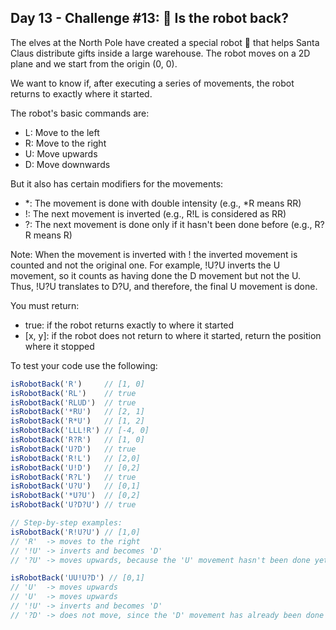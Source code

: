 ## Day 13 - Challenge #13: 🤖 Is the robot back?

The elves at the North Pole have created a special robot 🤖 that helps Santa Claus distribute gifts inside a large warehouse. The robot moves on a 2D plane and we start from the origin (0, 0).

We want to know if, after executing a series of movements, the robot returns to exactly where it started.

The robot's basic commands are:

* L: Move to the left
* R: Move to the right
* U: Move upwards
* D: Move downwards

But it also has certain modifiers for the movements:

* *: The movement is done with double intensity (e.g., *R means RR)
* !: The next movement is inverted (e.g., R!L is considered as RR)
* ?: The next movement is done only if it hasn't been done before (e.g., R?R means R)

Note: When the movement is inverted with ! the inverted movement is counted and not the original one. For example, !U?U inverts the U movement, so it counts as having done the D movement but not the U. Thus, !U?U translates to D?U, and therefore, the final U movement is done.

You must return:

* true: if the robot returns exactly to where it started
* [x, y]: if the robot does not return to where it started, return the position where it stopped

To test your code use the following:

```ts
isRobotBack('R')     // [1, 0]
isRobotBack('RL')    // true
isRobotBack('RLUD')  // true
isRobotBack('*RU')   // [2, 1]
isRobotBack('R*U')   // [1, 2]
isRobotBack('LLL!R') // [-4, 0]
isRobotBack('R?R')   // [1, 0]
isRobotBack('U?D')   // true
isRobotBack('R!L')   // [2,0]
isRobotBack('U!D')   // [0,2]
isRobotBack('R?L')   // true
isRobotBack('U?U')   // [0,1]
isRobotBack('*U?U')  // [0,2]
isRobotBack('U?D?U') // true

// Step-by-step examples:
isRobotBack('R!U?U') // [1,0]
// 'R'  -> moves to the right 
// '!U' -> inverts and becomes 'D'
// '?U' -> moves upwards, because the 'U' movement hasn't been done yet

isRobotBack('UU!U?D') // [0,1]
// 'U'  -> moves upwards
// 'U'  -> moves upwards
// '!U' -> inverts and becomes 'D'
// '?D' -> does not move, since the 'D' movement has already been done
```
